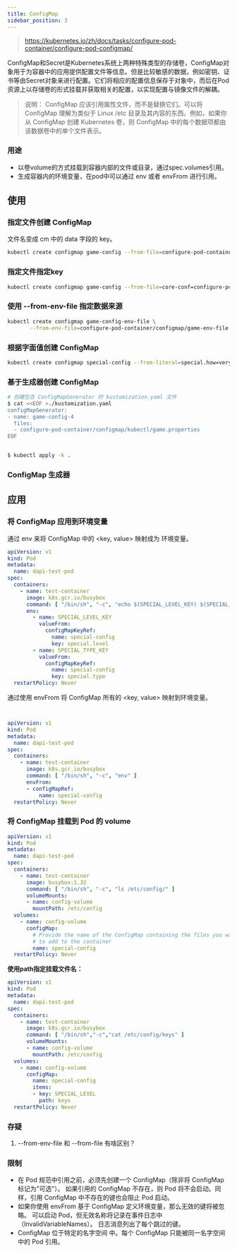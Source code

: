 ```yaml
---
title: ConfigMap
sidebar_position: 3
---
```



> https://kubernetes.io/zh/docs/tasks/configure-pod-container/configure-pod-configmap/

ConfigMap和Secret是Kubernetes系统上两种特殊类型的存储卷，ConfigMap对象用于为容器中的应用提供配置文件等信息。但是比较敏感的数据，例如密钥、证书等由Secret对象来进行配置。它们将相应的配置信息保存于对象中，而后在Pod资源上以存储卷的形式挂载并获取相关的配置，以实现配置与镜像文件的解耦。


> 说明： ConfigMap 应该引用属性文件，而不是替换它们。可以将 ConfigMap 理解为类似于 Linux /etc 目录及其内容的东西。例如，如果你从 ConfigMap 创建 Kubernetes 卷，则 ConfigMap 中的每个数据项都由该数据卷中的单个文件表示。 


### 用途
- 以卷volume的方式挂载到容器内部的文件或目录，通过spec.volumes引用。
- 生成容器内的环境变量，在pod中可以通过 env 或者 envFrom 进行引用。



## 使用


### 指定文件创建 ConfigMap

文件名变成 cm 中的 data 字段的 key。

```bash 
kubectl create configmap game-config --from-file=configure-pod-container/configmap/ 
```

### 指定文件指定key

```bash 
kubectl create configmap game-config --from-file=core-conf=configure-pod-container/configmap/core-conf.yaml
```


### 使用  --from-env-file 指定数据来源

```bash
kubectl create configmap game-config-env-file \
       --from-env-file=configure-pod-container/configmap/game-env-file.properties
```


### 根据字面值创建 ConfigMap 


```bash
kubectl create configmap special-config --from-literal=special.how=very --from-literal=special.type=charm
```

### 基于生成器创建 ConfigMap


```bash
# 创建包含 ConfigMapGenerator 的 kustomization.yaml 文件
$ cat <<EOF >./kustomization.yaml
configMapGenerator:
- name: game-config-4
  files:
  - configure-pod-container/configmap/kubectl/game.properties
EOF


$ kubectl apply -k .
```




### ConfigMap 生成器




## 应用

### 将 ConfigMap 应用到环境变量

通过 env 来将 ConfigMap 中的 <key, value> 映射成为 环境变量。

```yaml
apiVersion: v1
kind: Pod
metadata:
  name: dapi-test-pod
spec:
  containers:
    - name: test-container
      image: k8s.gcr.io/busybox
      command: [ "/bin/sh", "-c", "echo $(SPECIAL_LEVEL_KEY) $(SPECIAL_TYPE_KEY)" ]
      env:
        - name: SPECIAL_LEVEL_KEY
          valueFrom:
            configMapKeyRef:
              name: special-config
              key: special.level
        - name: SPECIAL_TYPE_KEY
          valueFrom:
            configMapKeyRef:
              name: special-config
              key: special.type
  restartPolicy: Never
```

通过使用 envFrom 将 ConfigMap 所有的 <key, value> 映射到环境变量。

```yaml


apiVersion: v1
kind: Pod
metadata:
  name: dapi-test-pod
spec:
  containers:
    - name: test-container
      image: k8s.gcr.io/busybox
      command: [ "/bin/sh", "-c", "env" ]
      envFrom:
      - configMapRef:
          name: special-config
  restartPolicy: Never
```


### 将 ConfigMap 挂载到 Pod 的 volume

```yaml
apiVersion: v1
kind: Pod
metadata:
  name: dapi-test-pod
spec:
  containers:
    - name: test-container
      image: busybox:1.32
      command: [ "/bin/sh", "-c", "ls /etc/config/" ]
      volumeMounts:
      - name: config-volume
        mountPath: /etc/config
  volumes:
    - name: config-volume
      configMap:
        # Provide the name of the ConfigMap containing the files you want
        # to add to the container
        name: special-config
  restartPolicy: Never
```


**使用path指定挂载文件名：**


```yaml
apiVersion: v1
kind: Pod
metadata:
  name: dapi-test-pod
spec:
  containers:
    - name: test-container
      image: k8s.gcr.io/busybox
      command: [ "/bin/sh","-c","cat /etc/config/keys" ]
      volumeMounts:
      - name: config-volume
        mountPath: /etc/config
  volumes:
    - name: config-volume
      configMap:
        name: special-config
        items:
        - key: SPECIAL_LEVEL
          path: keys
  restartPolicy: Never
```






### 存疑

1. --from-env-file 和 --from-file 有啥区别？








### 限制


- 在 Pod 规范中引用之前，必须先创建一个 ConfigMap（除非将 ConfigMap 标记为"可选"）。 如果引用的 ConfigMap 不存在，则 Pod 将不会启动。同样，引用 ConfigMap 中不存在的键也会阻止 Pod 启动。
- 如果你使用 envFrom 基于 ConfigMap 定义环境变量，那么无效的键将被忽略。 可以启动 Pod，但无效名称将记录在事件日志中（InvalidVariableNames）。 日志消息列出了每个跳过的键。
- ConfigMap 位于特定的名字空间 中。每个 ConfigMap 只能被同一名字空间中的 Pod 引用。

